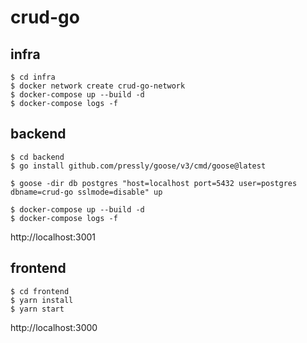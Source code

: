# crud-go

## infra
```
$ cd infra
$ docker network create crud-go-network
$ docker-compose up --build -d
$ docker-compose logs -f
```

## backend
```
$ cd backend
$ go install github.com/pressly/goose/v3/cmd/goose@latest

$ goose -dir db postgres "host=localhost port=5432 user=postgres dbname=crud-go sslmode=disable" up

$ docker-compose up --build -d
$ docker-compose logs -f
```
http://localhost:3001

## frontend
```
$ cd frontend
$ yarn install
$ yarn start
```
http://localhost:3000
